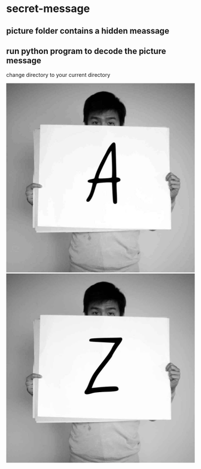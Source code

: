 # secret-message
## picture folder contains a hidden meassage
## run python program to decode the picture message
change directory to your current directory

![](alphabet/athens.jpg )
![](alphabet/london.jpg)
